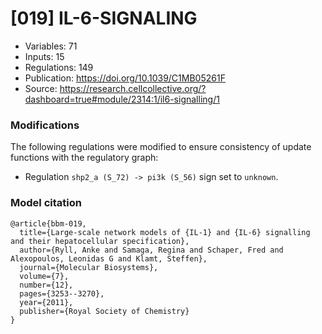 # \[019\] IL-6-SIGNALING

 - Variables: 71
 - Inputs: 15
 - Regulations: 149
 - Publication: https://doi.org/10.1039/C1MB05261F
 - Source: https://research.cellcollective.org/?dashboard=true#module/2314:1/il6-signalling/1


### Modifications

The following regulations were modified to ensure consistency of update functions with the regulatory graph:

  - Regulation `shp2_a (S_72) -> pi3k (S_56)` sign set to `unknown`.

### Model citation

```
@article{bbm-019,
  title={Large-scale network models of {IL-1} and {IL-6} signalling and their hepatocellular specification},
  author={Ryll, Anke and Samaga, Regina and Schaper, Fred and Alexopoulos, Leonidas G and Klamt, Steffen},
  journal={Molecular Biosystems},
  volume={7},
  number={12},
  pages={3253--3270},
  year={2011},
  publisher={Royal Society of Chemistry}
}
```

